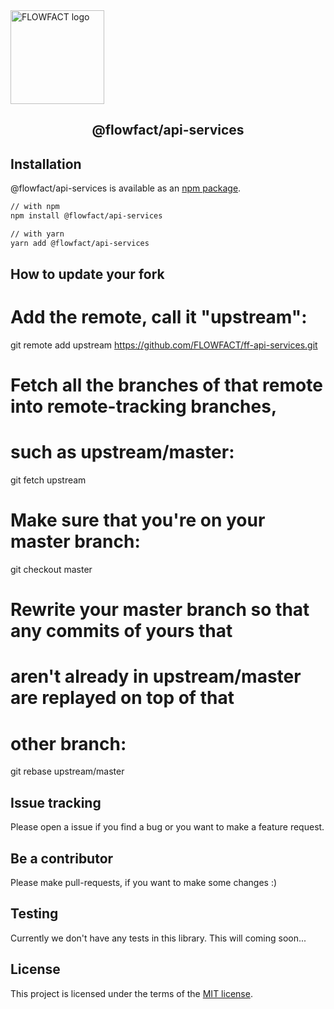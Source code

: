 <div>
  <a href="https://flowfact.me" rel="noopener" target="_blank"><img width="150" src="https://my.flowfact.com/wp-content/uploads/2018/09/cropped-FLOWFACT-logo-small.png" alt="FLOWFACT logo"></a></p>
  <h2 style="text-align: center;">
      @flowfact/api-services
  </h2>
</p>

## Installation
@flowfact/api-services is available as an [npm package](https://www.npmjs.com/package/@flowfact/api-services).

```sh
// with npm
npm install @flowfact/api-services

// with yarn
yarn add @flowfact/api-services
```

## How to update your fork
# Add the remote, call it "upstream":

git remote add upstream https://github.com/FLOWFACT/ff-api-services.git

# Fetch all the branches of that remote into remote-tracking branches,
# such as upstream/master:

git fetch upstream

# Make sure that you're on your master branch:

git checkout master

# Rewrite your master branch so that any commits of yours that
# aren't already in upstream/master are replayed on top of that
# other branch:

git rebase upstream/master

## Issue tracking
Please open a issue if you find a bug or you want to make a feature request.

## Be a contributor
Please make pull-requests, if you want to make some changes :)

## Testing
Currently we don't have any tests in this library. This will coming soon...

## License
This project is licensed under the terms of the
[MIT license](/LICENSE).
